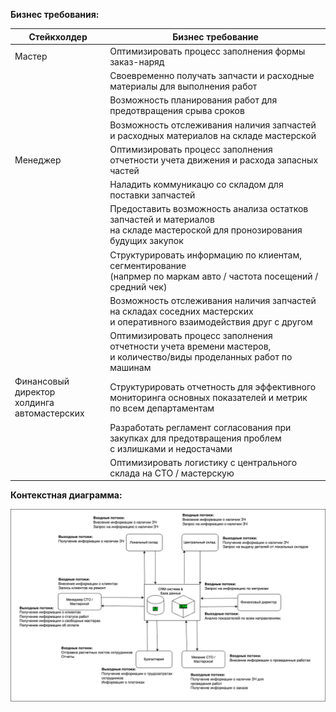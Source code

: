 ﻿**Бизнес требования:**

| Стейкхолдер                                    | Бизнес требование                                                                                                            |
| ---------------------------------------------- | ---------------------------------------------------------------------------------------------------------------------------- |
| Мастер                                         | Оптимизировать процесс заполнения формы заказ-наряд                                                                          |
|                                                | Своевременно получать запчасти и расходные материалы для выполнения работ                                                    |
|                                                | Возможность планирования работ для предотвращения срыва сроков                                                               |
|                                                | Возможность отслеживания наличия запчастей и расходных материалов на складе мастерской                                       |
| Менеджер                                       | Оптимизировать процесс заполнения отчетности учета движения и расхода запасных частей                                        |
|                                                | Наладить коммуникацю со складом для поставки запчастей                                                                       |
|                                                | Предоставить возможность анализа остатков запчастей и материалов<br>на складе мастероской для пронозирования будущих закупок |
|                                                | Структурировать информацию по клиентам, сегментирование<br>(напрмер по маркам авто / частота посещений / средний чек)        |
|                                                | Возможность отслеживания наличия запчастей на складах соседних мастерских<br>и оперативного взаимодействия друг с другом     |
|                                                | Оптимизировать процесс заполнения отчетности учета времени мастеров,<br>и количество/виды проделанных работ по машинам       |
| Финансовый директор<br>холдинга автомастерских | Структурировать отчетность для эффективного мониторинга основных показателей и метрик<br>по всем департаментам               |
|                                                | Разработать регламент согласования при закупках для предотвращения проблем<br>с излишками и недостачами                      |
|                                                | Оптимизировать логистику с центрального склада на СТО / мастерскую                                                           |

**Контекстная диаграмма:**

![Image alt](https://github.com/dmatwe/projects/blob/main/OTUS_SA_BASIC/2.%20БТ_Контекстная_диаграмма/Контекстная%20диаграмма.png)